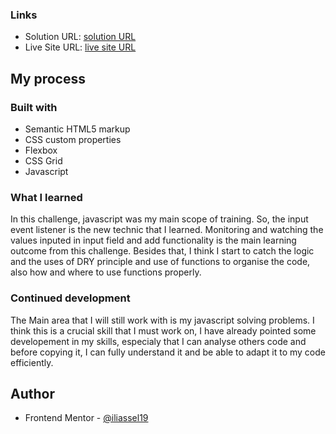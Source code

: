 ### Links

- Solution URL: [solution URL](https://github.com/iliassel19/tipCalc)
- Live Site URL: [live site URL](https://dreamy-gaufre-698ce5.netlify.app/)

## My process

### Built with

- Semantic HTML5 markup
- CSS custom properties
- Flexbox
- CSS Grid
- Javascript

### What I learned

In this challenge, javascript was my main scope of training. So, the input event listener is the new technic that I learned. Monitoring and watching the values inputed in input field and add functionality is the main learning outcome from this challenge. Besides that, I think I start to catch the logic and the uses of DRY principle and use of functions to organise the code, also how and where to use functions properly.

### Continued development

The Main area that I will still work with is my javascript solving problems. I think this is a crucial skill that I must work on, I have already pointed some developement in my skills, especialy that I can analyse others code and before copying it, I can fully understand it and be able to adapt it to my code efficiently.

## Author

- Frontend Mentor - [@iliassel19](https://www.frontendmentor.io/profile/iliassel19)
